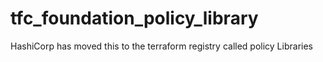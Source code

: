 # tfc_foundation_policy_library

HashiCorp has moved this to the terraform registry called policy Libraries

